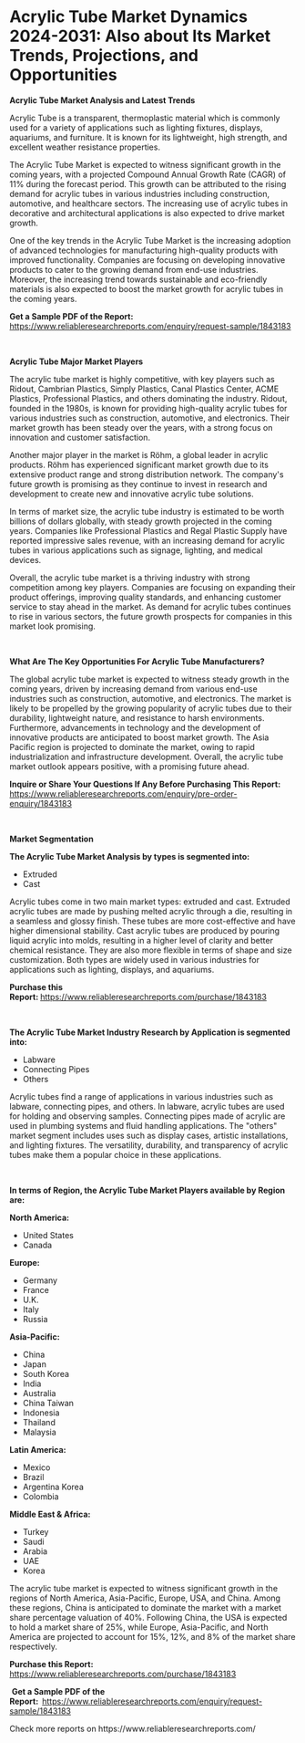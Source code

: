 <p><h1>Acrylic Tube Market Dynamics 2024-2031: Also about Its Market Trends, Projections, and Opportunities</h1></p><p><strong>Acrylic Tube Market Analysis and Latest Trends</strong></p>
<p><p>Acrylic Tube is a transparent, thermoplastic material which is commonly used for a variety of applications such as lighting fixtures, displays, aquariums, and furniture. It is known for its lightweight, high strength, and excellent weather resistance properties.</p><p>The Acrylic Tube Market is expected to witness significant growth in the coming years, with a projected Compound Annual Growth Rate (CAGR) of 11% during the forecast period. This growth can be attributed to the rising demand for acrylic tubes in various industries including construction, automotive, and healthcare sectors. The increasing use of acrylic tubes in decorative and architectural applications is also expected to drive market growth.</p><p>One of the key trends in the Acrylic Tube Market is the increasing adoption of advanced technologies for manufacturing high-quality products with improved functionality. Companies are focusing on developing innovative products to cater to the growing demand from end-use industries. Moreover, the increasing trend towards sustainable and eco-friendly materials is also expected to boost the market growth for acrylic tubes in the coming years.</p></p>
<p><strong>Get a Sample PDF of the Report:&nbsp;</strong> <a href="https://www.reliableresearchreports.com/enquiry/request-sample/1843183">https://www.reliableresearchreports.com/enquiry/request-sample/1843183</a></p>
<p>&nbsp;</p>
<p><strong>Acrylic Tube Major Market Players</strong></p>
<p><p>The acrylic tube market is highly competitive, with key players such as Ridout, Cambrian Plastics, Simply Plastics, Canal Plastics Center, ACME Plastics, Professional Plastics, and others dominating the industry. Ridout, founded in the 1980s, is known for providing high-quality acrylic tubes for various industries such as construction, automotive, and electronics. Their market growth has been steady over the years, with a strong focus on innovation and customer satisfaction.</p><p>Another major player in the market is Röhm, a global leader in acrylic products. Röhm has experienced significant market growth due to its extensive product range and strong distribution network. The company's future growth is promising as they continue to invest in research and development to create new and innovative acrylic tube solutions.</p><p>In terms of market size, the acrylic tube industry is estimated to be worth billions of dollars globally, with steady growth projected in the coming years. Companies like Professional Plastics and Regal Plastic Supply have reported impressive sales revenue, with an increasing demand for acrylic tubes in various applications such as signage, lighting, and medical devices.</p><p>Overall, the acrylic tube market is a thriving industry with strong competition among key players. Companies are focusing on expanding their product offerings, improving quality standards, and enhancing customer service to stay ahead in the market. As demand for acrylic tubes continues to rise in various sectors, the future growth prospects for companies in this market look promising.</p></p>
<p>&nbsp;</p>
<p><strong>What Are The Key Opportunities For Acrylic Tube Manufacturers?</strong></p>
<p><p>The global acrylic tube market is expected to witness steady growth in the coming years, driven by increasing demand from various end-use industries such as construction, automotive, and electronics. The market is likely to be propelled by the growing popularity of acrylic tubes due to their durability, lightweight nature, and resistance to harsh environments. Furthermore, advancements in technology and the development of innovative products are anticipated to boost market growth. The Asia Pacific region is projected to dominate the market, owing to rapid industrialization and infrastructure development. Overall, the acrylic tube market outlook appears positive, with a promising future ahead.</p></p>
<p><strong>Inquire or Share Your Questions If Any Before Purchasing This Report:</strong> <a href="https://www.reliableresearchreports.com/enquiry/pre-order-enquiry/1843183">https://www.reliableresearchreports.com/enquiry/pre-order-enquiry/1843183</a></p>
<p>&nbsp;</p>
<p><strong>Market Segmentation</strong></p>
<p><strong>The Acrylic Tube Market Analysis by types is segmented into:</strong></p>
<p><ul><li>Extruded</li><li>Cast</li></ul></p>
<p><p>Acrylic tubes come in two main market types: extruded and cast. Extruded acrylic tubes are made by pushing melted acrylic through a die, resulting in a seamless and glossy finish. These tubes are more cost-effective and have higher dimensional stability. Cast acrylic tubes are produced by pouring liquid acrylic into molds, resulting in a higher level of clarity and better chemical resistance. They are also more flexible in terms of shape and size customization. Both types are widely used in various industries for applications such as lighting, displays, and aquariums.</p></p>
<p><strong>Purchase this Report:&nbsp;</strong><a href="https://www.reliableresearchreports.com/purchase/1843183">https://www.reliableresearchreports.com/purchase/1843183</a></p>
<p>&nbsp;</p>
<p><strong>The Acrylic Tube Market Industry Research by Application is segmented into:</strong></p>
<p><ul><li>Labware</li><li>Connecting Pipes</li><li>Others</li></ul></p>
<p><p>Acrylic tubes find a range of applications in various industries such as labware, connecting pipes, and others. In labware, acrylic tubes are used for holding and observing samples. Connecting pipes made of acrylic are used in plumbing systems and fluid handling applications. The "others" market segment includes uses such as display cases, artistic installations, and lighting fixtures. The versatility, durability, and transparency of acrylic tubes make them a popular choice in these applications.</p></p>
<p>&nbsp;</p>
<p><strong>In terms of Region, the Acrylic Tube Market Players available by Region are:</strong></p>
<p>
    <p> <strong> North America: </strong>
        <ul>
            <li>United States</li>
            <li>Canada</li>
        </ul>
        </p> 
    <p> <strong> Europe: </strong>
        <ul>
            <li>Germany</li>
            <li>France</li>
            <li>U.K.</li>
            <li>Italy</li>
            <li>Russia</li>
        </ul>
        </p> 
    <p> <strong> Asia-Pacific: </strong>
        <ul>
            <li>China</li>
            <li>Japan</li>
            <li>South Korea</li>
            <li>India</li>
            <li>Australia</li>
            <li>China Taiwan</li>
            <li>Indonesia</li>
            <li>Thailand</li>
            <li>Malaysia</li>
        </ul>
        </p> 
    <p> <strong> Latin America: </strong>
        <ul>
            <li>Mexico</li>
            <li>Brazil</li>
            <li>Argentina Korea</li>
            <li>Colombia</li>
        </ul>
        </p> 
    <p> <strong> Middle East & Africa: </strong>
        <ul>
            <li>Turkey</li>
            <li>Saudi</li>
            <li>Arabia</li>
            <li>UAE</li>
            <li>Korea</li>
        </ul>
    </p>
    </p>
<p><p>The acrylic tube market is expected to witness significant growth in the regions of North America, Asia-Pacific, Europe, USA, and China. Among these regions, China is anticipated to dominate the market with a market share percentage valuation of 40%. Following China, the USA is expected to hold a market share of 25%, while Europe, Asia-Pacific, and North America are projected to account for 15%, 12%, and 8% of the market share respectively.</p></p>
<p><strong>Purchase this Report: </strong><a href="https://www.reliableresearchreports.com/purchase/1843183">https://www.reliableresearchreports.com/purchase/1843183</a></p>
<p>&nbsp;<strong>Get a Sample PDF of the Report:&nbsp;&nbsp;</strong><a href="https://www.reliableresearchreports.com/enquiry/request-sample/1843183">https://www.reliableresearchreports.com/enquiry/request-sample/1843183</a></p>
<p><strong></strong></p>
<p>Check more reports on https://www.reliableresearchreports.com/</p>